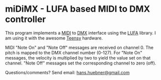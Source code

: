 # miDiMX - LUFA based MIDI to DMX controller #

This program implements a [MIDI](http://en.wikipedia.org/wiki/MIDI) to
[DMX](http://en.wikipedia.org/wiki/DMX512) interface using the
[LUFA](http://www.fourwalledcubicle.com/LUFA.php) library.  I am using
it with the awesome [Teensy](http://www.pjrc.com/teensy/) hardware.

MIDI "Note On" and "Note Off" messages are received on channel 0.  The
pitch is mapped to the DMX channel number (0-127).  For "Note On"
messages, the velocity is multiplied by two to yield the value set on
that channel.  "Note Off" messages set the corresponding channel to
zero (off).

Questions/comments?  Send email: hans.huebner@gmail.com